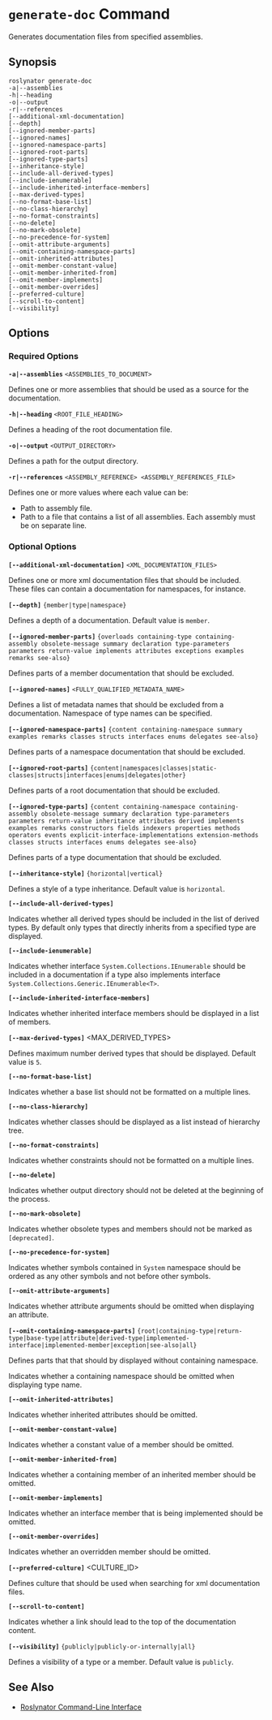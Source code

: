 
# `generate-doc` Command

Generates documentation files from specified assemblies.

## Synopsis

```
roslynator generate-doc
-a|--assemblies
-h|--heading
-o|--output
-r|--references
[--additional-xml-documentation]
[--depth]
[--ignored-member-parts]
[--ignored-names]
[--ignored-namespace-parts]
[--ignored-root-parts]
[--ignored-type-parts]
[--inheritance-style]
[--include-all-derived-types]
[--include-ienumerable]
[--include-inherited-interface-members]
[--max-derived-types]
[--no-format-base-list]
[--no-class-hierarchy]
[--no-format-constraints]
[--no-delete]
[--no-mark-obsolete]
[--no-precedence-for-system]
[--omit-attribute-arguments]
[--omit-containing-namespace-parts]
[--omit-inherited-attributes]
[--omit-member-constant-value]
[--omit-member-inherited-from]
[--omit-member-implements]
[--omit-member-overrides]
[--preferred-culture]
[--scroll-to-content]
[--visibility]
```

## Options

### Required Options

**`-a|--assemblies`** `<ASSEMBLIES_TO_DOCUMENT>`

Defines one or more assemblies that should be used as a source for the documentation.

**`-h|--heading`** `<ROOT_FILE_HEADING>`

Defines a heading of the root documentation file.

**`-o|--output`** `<OUTPUT_DIRECTORY>`

Defines a path for the output directory.

**`-r|--references`** `<ASSEMBLY_REFERENCE> <ASSEMBLY_REFERENCES_FILE>`

Defines one or more values where each value can be:

* Path to assembly file.
* Path to a file that contains a list of all assemblies. Each assembly must be on separate line.

### Optional Options

**`[--additional-xml-documentation]`** `<XML_DOCUMENTATION_FILES>`

Defines one or more xml documentation files that should be included. These files can contain a documentation for namespaces, for instance.

**`[--depth]`** `{member|type|namespace}`

Defines a depth of a documentation. Default value is `member`.

**`[--ignored-member-parts]`** `{overloads containing-type containing-assembly obsolete-message summary declaration type-parameters parameters return-value implements attributes exceptions examples remarks see-also}`

Defines parts of a member documentation that should be excluded.

**`[--ignored-names]`** `<FULLY_QUALIFIED_METADATA_NAME>`

Defines a list of metadata names that should be excluded from a documentation. Namespace of type names can be specified.

**`[--ignored-namespace-parts]`** `{content containing-namespace summary examples remarks classes structs interfaces enums delegates see-also}`

Defines parts of a namespace documentation that should be excluded.

**`[--ignored-root-parts]`** `{content|namespaces|classes|static-classes|structs|interfaces|enums|delegates|other}`

Defines parts of a root documentation that should be excluded.

**`[--ignored-type-parts]`** `{content containing-namespace containing-assembly obsolete-message summary declaration type-parameters parameters return-value inheritance attributes derived implements examples remarks constructors fields indexers properties methods operators events explicit-interface-implementations extension-methods classes structs interfaces enums delegates see-also}`

Defines parts of a type documentation that should be excluded.

**`[--inheritance-style]`** `{horizontal|vertical}`

Defines a style of a type inheritance. Default value is `horizontal`.

**`[--include-all-derived-types]`**

Indicates whether all derived types should be included in the list of derived types. By default only types that directly inherits from a specified type are displayed.

**`[--include-ienumerable]`**

Indicates whether interface `System.Collections.IEnumerable` should be included in a documentation if a type also implements interface `System.Collections.Generic.IEnumerable<T>`.

**`[--include-inherited-interface-members]`**

Indicates whether inherited interface members should be displayed in a list of members.

**`[--max-derived-types]`** <MAX_DERIVED_TYPES>

Defines maximum number derived types that should be displayed. Default value is `5`.

**`[--no-format-base-list]`**

Indicates whether a base list should not be formatted on a multiple lines.

**`[--no-class-hierarchy]`**

Indicates whether classes should be displayed as a list instead of hierarchy tree.

**`[--no-format-constraints]`**

Indicates whether constraints should not be formatted on a multiple lines.

**`[--no-delete]`**

Indicates whether output directory should not be deleted at the beginning of the process.

**`[--no-mark-obsolete]`**

Indicates whether obsolete types and members should not be marked as `[deprecated]`.

**`[--no-precedence-for-system]`**

Indicates whether symbols contained in `System` namespace should be ordered as any other symbols and not before other symbols.

**`[--omit-attribute-arguments]`**

Indicates whether attribute arguments should be omitted when displaying an attribute.

**`[--omit-containing-namespace-parts]`** `{root|containing-type|return-type|base-type|attribute|derived-type|implemented-interface|implemented-member|exception|see-also|all}`

Defines parts that that should by displayed without containing namespace.

Indicates whether a containing namespace should be omitted when displaying type name.

**`[--omit-inherited-attributes]`**

Indicates whether inherited attributes should be omitted.

**`[--omit-member-constant-value]`**

Indicates whether a constant value of a member should be omitted.

**`[--omit-member-inherited-from]`**

Indicates whether a containing member of an inherited member should be omitted.

**`[--omit-member-implements]`**

Indicates whether an interface member that is being implemented should be omitted.

**`[--omit-member-overrides]`**

Indicates whether an overridden member should be omitted.

**`[--preferred-culture]`** <CULTURE_ID>

Defines culture that should be used when searching for xml documentation files.

**`[--scroll-to-content]`**

Indicates whether a link should lead to the top of the documentation content.

**`[--visibility]`** `{publicly|publicly-or-internally|all}`

Defines a visibility of a type or a member. Default value is `publicly`.

## See Also

* [Roslynator Command-Line Interface](README.md)
